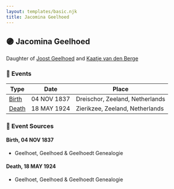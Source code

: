 ```yaml
---
layout: templates/basic.njk
title: Jacomina Geelhoed
---
```

## 🟣 Jacomina Geelhoed

Daughter of [Joost Geelhoed](/people/7/72031888) and [Kaatje van den Berge](/people/3/32271874)

### 📆 Events

Type | Date | Place
------ | ------ | ------
[Birth](#event-64b0bafb-7195-46fc-9f3e-376660df0915) | 04 NOV 1837 | Dreischor, Zeeland, Netherlands
[Death](#event-440626f2-f9bb-4cfb-b9a6-e8f0568458ed) | 18 MAY 1924 | Zierikzee, Zeeland, Netherlands

### 📰 Event Sources

#### <a id="event-64b0bafb-7195-46fc-9f3e-376660df0915"></a> Birth, 04 NOV 1837
* Geelhoet, Geelhoed & Geelhoedt Genealogie

#### <a id="event-440626f2-f9bb-4cfb-b9a6-e8f0568458ed"></a> Death, 18 MAY 1924
* Geelhoet, Geelhoed & Geelhoedt Genealogie